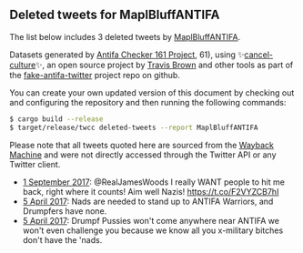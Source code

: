 ## Deleted tweets for MaplBluffANTIFA

The list below includes 3 deleted tweets by
[MaplBluffANTIFA](https://twitter.com/MaplBluffANTIFA).



Datasets generated by [Antifa Checker 161 Project](https://twitter.com/antifacheck161), 61), using ✨[cancel-culture](https://github.com/travisbrown/cancel-culture)✨, an open source project by 
[Travis Brown](https://twitter.com/travisbrown) and other tools as part of the 
[fake-antifa-twitter](https://github.com/antifacheck161/fake-antifa-twitter) project repo on github.

You can create your own updated version of this document by checking out and configuring the
repository and then running the following commands:

```bash
$ cargo build --release
$ target/release/twcc deleted-tweets --report MaplBluffANTIFA
```

Please note that all tweets quoted here are sourced from the
[Wayback Machine](https://web.archive.org) and were not directly accessed through the Twitter API or
any Twitter client.

* [ 1 September 2017](https://web.archive.org/web/20170901155524/https://twitter.com/MaplBluffANTIFA/status/903647487591944195): @RealJamesWoods I really WANT people to hit me back, right where it counts! Aim well Nazis! https://t.co/F2VYZCB7hI <!--903647487591944195-->
* [ 5 April 2017](https://web.archive.org/web/20170426005231/https://twitter.com/MaplBluffANTIFA/status/849449016446287874): Nads are needed to stand up to ANTIFA Warriors, and Drumpfers have none. <!--849457806092759045-->
* [ 5 April 2017](https://web.archive.org/web/20170426005231/https://twitter.com/MaplBluffANTIFA/status/849449016446287874): Drumpf Pussies won't come anywhere near ANTIFA we won't even challenge you because we know all you x-military bitches don't have the 'nads. <!--849449016446287874-->
